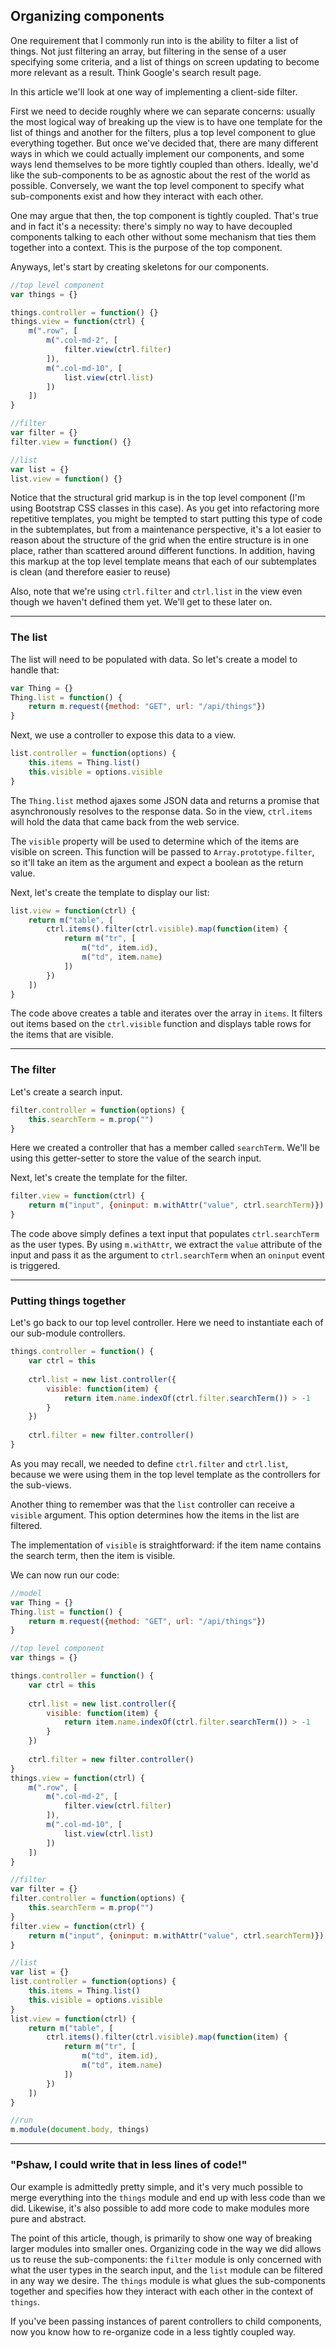 ## Organizing components

One requirement that I commonly run into is the ability to filter a list of things. Not just filtering an array, but filtering in the sense of a user specifying some criteria, and a list of things on screen updating to become more relevant as a result. Think Google's search result page.

In this article we'll look at one way of implementing a client-side filter.

First we need to decide roughly where we can separate concerns: usually the most logical way of breaking up the view is to have one template for the list of things and another for the filters, plus a top level component to glue everything together. But once we've decided that, there are many different ways in which we could actually implement our components, and some ways lend themselves to be more tightly coupled than others. Ideally, we'd like the sub-components to be as agnostic about the rest of the world as possible. Conversely, we want the top level component to specify what sub-components exist and how they interact with each other.

One may argue that then, the top component is tightly coupled. That's true and in fact it's a necessity: there's simply no way to have decoupled components talking to each other without some mechanism that ties them together into a context. This is the purpose of the top component.

Anyways, let's start by creating skeletons for our components.

```javascript
//top level component
var things = {}

things.controller = function() {}
things.view = function(ctrl) {
	m(".row", [
		m(".col-md-2", [
			filter.view(ctrl.filter)
		]),
		m(".col-md-10", [
			list.view(ctrl.list)
		])
	])
}

//filter
var filter = {}
filter.view = function() {}

//list
var list = {}
list.view = function() {}
```

Notice that the structural grid markup is in the top level component (I'm using Bootstrap CSS classes in this case). As you get into refactoring more repetitive templates, you might be tempted to start putting this type of code in the subtemplates, but from a maintenance perspective, it's a lot easier to reason about the structure of the grid when the entire structure is in one place, rather than scattered around different functions. In addition, having this markup at the top level template means that each of our subtemplates is clean (and therefore easier to reuse)

Also, note that we're using `ctrl.filter` and `ctrl.list` in the view even though we haven't defined them yet. We'll get to these later on.

---

### The list

The list will need to be populated with data. So let's create a model to handle that:

```javascript
var Thing = {}
Thing.list = function() {
	return m.request({method: "GET", url: "/api/things"})
}
```

Next, we use a controller to expose this data to a view.

```javascript
list.controller = function(options) {
	this.items = Thing.list()
	this.visible = options.visible
}
```

The `Thing.list` method ajaxes some JSON data and returns a promise that asynchronously resolves to the response data. So in the view, `ctrl.items` will hold the data that came back from the web service.

The `visible` property will be used to determine which of the items are visible on screen. This function will be passed to `Array.prototype.filter`, so it'll take an item as the argument and expect a boolean as the return value.

Next, let's create the template to display our list:

```javascript
list.view = function(ctrl) {
	return m("table", [
		ctrl.items().filter(ctrl.visible).map(function(item) {
			return m("tr", [
				m("td", item.id),
				m("td", item.name)
			])
		})
	])
}
```

The code above creates a table and iterates over the array in `items`. It filters out items based on the `ctrl.visible` function and displays table rows for the items that are visible.

---

### The filter

Let's create a search input.

```javascript
filter.controller = function(options) {
	this.searchTerm = m.prop("")
}
```

Here we created a controller that has a member called `searchTerm`. We'll be using this getter-setter to store the value of the search input.

Next, let's create the template for the filter.

```javascript
filter.view = function(ctrl) {
	return m("input", {oninput: m.withAttr("value", ctrl.searchTerm)})
}
```

The code above simply defines a text input that populates `ctrl.searchTerm` as the user types. By using `m.withAttr`, we extract the `value` attribute of the input and pass it as the argument to `ctrl.searchTerm` when an `oninput` event is triggered.

---

### Putting things together

Let's go back to our top level controller. Here we need to instantiate each of our sub-module controllers. 

```javascript
things.controller = function() {
	var ctrl = this
	
	ctrl.list = new list.controller({
		visible: function(item) {
			return item.name.indexOf(ctrl.filter.searchTerm()) > -1
		}
	})
	
	ctrl.filter = new filter.controller()
}
```

As you may recall, we needed to define `ctrl.filter` and `ctrl.list`, because we were using them in the top level template as the controllers for the sub-views.

Another thing to remember was that the `list` controller can receive a `visible` argument. This option determines how the items in the list are filtered.

The implementation of `visible` is straightforward: if the item name contains the search term, then the item is visible.

We can now run our code:

```javascript
//model
var Thing = {}
Thing.list = function() {
	return m.request({method: "GET", url: "/api/things"})
}

//top level component
var things = {}

things.controller = function() {
	var ctrl = this
	
	ctrl.list = new list.controller({
		visible: function(item) {
			return item.name.indexOf(ctrl.filter.searchTerm()) > -1
		}
	})
	
	ctrl.filter = new filter.controller()
}
things.view = function(ctrl) {
	m(".row", [
		m(".col-md-2", [
			filter.view(ctrl.filter)
		]),
		m(".col-md-10", [
			list.view(ctrl.list)
		])
	])
}

//filter
var filter = {}
filter.controller = function(options) {
	this.searchTerm = m.prop("")
}
filter.view = function(ctrl) {
	return m("input", {oninput: m.withAttr("value", ctrl.searchTerm)})
}

//list
var list = {}
list.controller = function(options) {
	this.items = Thing.list()
	this.visible = options.visible
}
list.view = function(ctrl) {
	return m("table", [
		ctrl.items().filter(ctrl.visible).map(function(item) {
			return m("tr", [
				m("td", item.id),
				m("td", item.name)
			])
		})
	])
}

//run
m.module(document.body, things)
```

---

### "Pshaw, I could write that in less lines of code!"

Our example is admittedly pretty simple, and it's very much possible to merge everything into the `things` module and end up with less code than we did. Likewise, it's also possible to add more code to make modules more pure and abstract.

The point of this article, though, is primarily to show one way of breaking larger modules into smaller ones. Organizing code in the way we did allows us to reuse the sub-components: the `filter` module is only concerned with what the user types in the search input, and the `list` module can be filtered in any way we desire. The `things` module is what glues the sub-components together and specifies how they interact with each other in the context of `things`.

If you've been passing instances of parent controllers to child components, now you know how to re-organize code in a less tightly coupled way.
